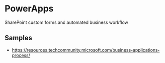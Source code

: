 # PowerApps

SharePoint custom forms and automated business workflow


## Samples

- https://resources.techcommunity.microsoft.com/business-applications-process/
